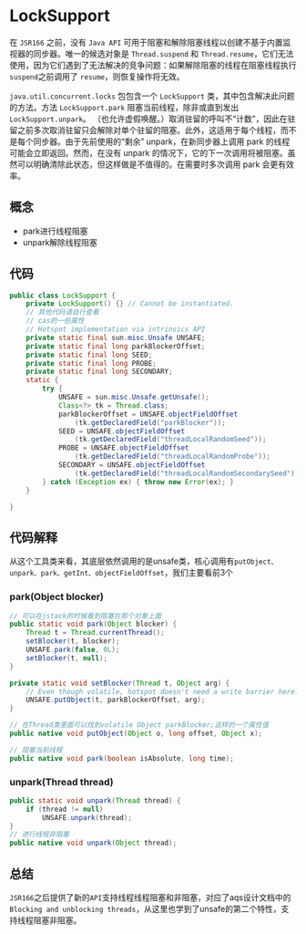 # LockSupport

在 `JSR166` 之前，没有 `Java API` 可用于阻塞和解除阻塞线程以创建不基于内置监视器的同步器。唯一的候选对象是 `Thread.suspend` 和 `Thread.resume`，它们无法使用，因为它们遇到了无法解决的竞争问题：如果解除阻塞的线程在阻塞线程执行 `suspend`之前调用了 `resume`，则恢复操作将无效。

`java.util.concurrent.locks` 包包含一个 `LockSupport` 类，其中包含解决此问题的方法。方法 `LockSupport.park` 阻塞当前线程，除非或直到发出 `LockSupport.unpark`。 （也允许虚假唤醒。）取消驻留的呼叫不“计数”，因此在驻留之前多次取消驻留只会解除对单个驻留的阻塞。此外，这适用于每个线程，而不是每个同步器。由于先前使用的“剩余” unpark，在新同步器上调用 park 的线程可能会立即返回。然而，在没有 unpark 的情况下，它的下一次调用将被阻塞。虽然可以明确清除此状态，但这样做是不值得的。在需要时多次调用 park 会更有效率。

## 概念

* park进行线程阻塞
* unpark解除线程阻塞

## 代码

```java
public class LockSupport {
    private LockSupport() {} // Cannot be instantiated.
    // 其他代码请自行查看
    // cas的一些属性
    // Hotspot implementation via intrinsics API
    private static final sun.misc.Unsafe UNSAFE;
    private static final long parkBlockerOffset;
    private static final long SEED;
    private static final long PROBE;
    private static final long SECONDARY;
    static {
        try {
            UNSAFE = sun.misc.Unsafe.getUnsafe();
            Class<?> tk = Thread.class;
            parkBlockerOffset = UNSAFE.objectFieldOffset
                (tk.getDeclaredField("parkBlocker"));
            SEED = UNSAFE.objectFieldOffset
                (tk.getDeclaredField("threadLocalRandomSeed"));
            PROBE = UNSAFE.objectFieldOffset
                (tk.getDeclaredField("threadLocalRandomProbe"));
            SECONDARY = UNSAFE.objectFieldOffset
                (tk.getDeclaredField("threadLocalRandomSecondarySeed"));
        } catch (Exception ex) { throw new Error(ex); }
    }

}

```

## 代码解释

从这个工具类来看，其底层依然调用的是unsafe类，核心调用有`putObject、unpark、park、getInt、objectFieldOffset`，我们主要看前3个

### park(Object blocker)

```java
// 可以在jstack的时候看到阻塞在那个对象上面
public static void park(Object blocker) {
    Thread t = Thread.currentThread();
    setBlocker(t, blocker);
    UNSAFE.park(false, 0L);
    setBlocker(t, null);
}

private static void setBlocker(Thread t, Object arg) {
    // Even though volatile, hotspot doesn't need a write barrier here.
    UNSAFE.putObject(t, parkBlockerOffset, arg);
}

// 在Thread类里面可以找到volatile Object parkBlocker;这样的一个属性值
public native void putObject(Object o, long offset, Object x);

// 阻塞当前线程
public native void park(boolean isAbsolute, long time);
```

### unpark(Thread thread)

```java
public static void unpark(Thread thread) {
    if (thread != null)
        UNSAFE.unpark(thread);
}
// 进行线程非阻塞
public native void unpark(Object thread);
```

## 总结

`JSR166`之后提供了新的`API`支持线程线程阻塞和非阻塞，对应了aqs设计文档中的`Blocking and unblocking threads`，从这里也学到了unsafe的第二个特性，支持线程阻塞非阻塞。
